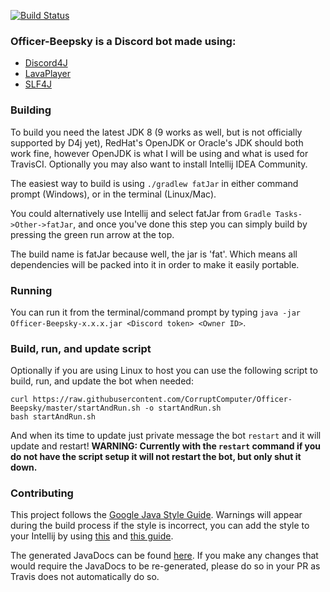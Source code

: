 [![Build Status](https://travis-ci.org/CorruptComputer/Officer-Beepsky.svg?branch=master)](https://travis-ci.org/CorruptComputer/Officer-Beepsky)
### Officer-Beepsky is a Discord bot made using:
* [Discord4J](https://github.com/austinv11/Discord4J)
* [LavaPlayer](https://github.com/sedmelluq/lavaplayer)
* [SLF4J](https://www.slf4j.org/)

### Building
To build you need the latest JDK 8 (9 works as well, but is not officially supported by D4j yet),
RedHat's OpenJDK or Oracle's JDK should both work fine, however OpenJDK is what I will be using and
what is used for TravisCI. Optionally you may also want to install Intellij IDEA Community.

The easiest way to build is using `./gradlew fatJar` in either command prompt (Windows), or in the
terminal (Linux/Mac).

You could alternatively use Intellij and select fatJar from `Gradle Tasks->Other->fatJar`, and once
you've done this step you can simply build by pressing the green run arrow at the top.

The build name is fatJar because well, the jar is 'fat'. Which means all dependencies will be packed
into it in order to make it easily portable.

### Running
You can run it from the terminal/command prompt by typing `java -jar Officer-Beepsky-x.x.x.jar <Discord token> <Owner ID>`.

### Build, run, and update script
Optionally if you are using Linux to host you can use the following script to build, run, and update
the bot when needed:
```
curl https://raw.githubusercontent.com/CorruptComputer/Officer-Beepsky/master/startAndRun.sh -o startAndRun.sh
bash startAndRun.sh
```
And when its time to update just private message the bot `restart` and it will update and restart!
**WARNING: Currently with the `restart` command if you do not have the script setup it will not
restart the bot, but only shut it down.**

### Contributing
This project follows the [Google Java Style Guide](http://google.github.io/styleguide/javaguide.html).
Warnings will appear during the build process if the style is incorrect, you can add the style to your
Intellij by using [this](https://github.com/google/styleguide/blob/gh-pages/eclipse-java-google-style.xml)
and [this guide](https://www.jetbrains.com/help/idea/code-style.html).

The generated JavaDocs can be found [here](http://www.nickolasgupton.com/Officer-Beepsky/). 
If you make any changes that would require the JavaDocs to be re-generated, please do so in your PR as Travis does not automatically do so.